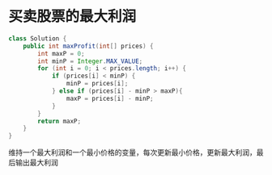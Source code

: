 # 买卖股票的最大利润

```java
class Solution {
    public int maxProfit(int[] prices) {
        int maxP = 0;
        int minP = Integer.MAX_VALUE;
        for (int i = 0; i < prices.length; i++) {
            if (prices[i] < minP) {
                minP = prices[i];
            } else if (prices[i] - minP > maxP){
                maxP = prices[i] - minP;
            }
        }
        return maxP;
    }
}
```

 

维持一个最大利润和一个最小价格的变量，每次更新最小价格，更新最大利润，最后输出最大利润

